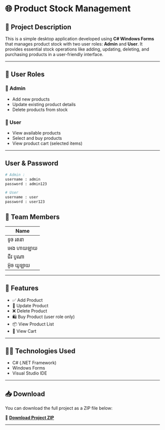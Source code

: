 # 🌐 Product Stock Management

## 📘 Project Description

This is a simple desktop application developed using **C# Windows Forms** that manages product stock with two user roles: **Admin** and **User**. It provides essential stock operations like adding, updating, deleting, and purchasing products in a user-friendly interface.

---

## 👥 User Roles

### 🔐 Admin
- Add new products  
- Update existing product details  
- Delete products from stock  

### 👤 User
- View available products  
- Select and buy products  
- View product cart (selected items)  

---

## User & Password
```bash
# Admin :
username : admin
password : admin123

# User
username : user
password : user123

```

## 👥 Team Members

| Name               |  
|--------------------|  
| ទូច រតនា​​           |  
| អេង ហាយឡាយ         |  
| ជីវ បូណា​​            |  
| អ៊ូច យូឡាយ         |  

---

## 🚀 Features

- ✅ Add Product  
- 📝 Update Product  
- ❌ Delete Product  
- 🛍️ Buy Product (user role only)  
- 📦 View Product List  
- 🛒 View Cart  

---

## 🧑‍💻 Technologies Used

- C# (.NET Framework)  
- Windows Forms  
- Visual Studio IDE  

---

## 📥 Download

You can download the full project as a ZIP file below:

🔗 [**Download Project ZIP**](Download/Product-Stock-Managemen.zip)

---

